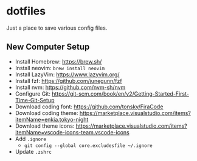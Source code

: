# dotfiles

Just a place to save various config files.

## New Computer Setup

- Install Homebrew: https://brew.sh/
- Install neovim: `brew install neovim`
- Install LazyVim: https://www.lazyvim.org/
- Install fzf: https://github.com/junegunn/fzf
- Install nvm: https://github.com/nvm-sh/nvm
- Configure Git: https://git-scm.com/book/en/v2/Getting-Started-First-Time-Git-Setup
- Download coding font: https://github.com/tonsky/FiraCode
- Download coding theme: https://marketplace.visualstudio.com/items?itemName=enkia.tokyo-night
- Download theme icons: https://marketplace.visualstudio.com/items?itemName=vscode-icons-team.vscode-icons
- Add `.ignore`
  - `git config --global core.excludesfile ~/.ignore`
- Update `.zshrc`
